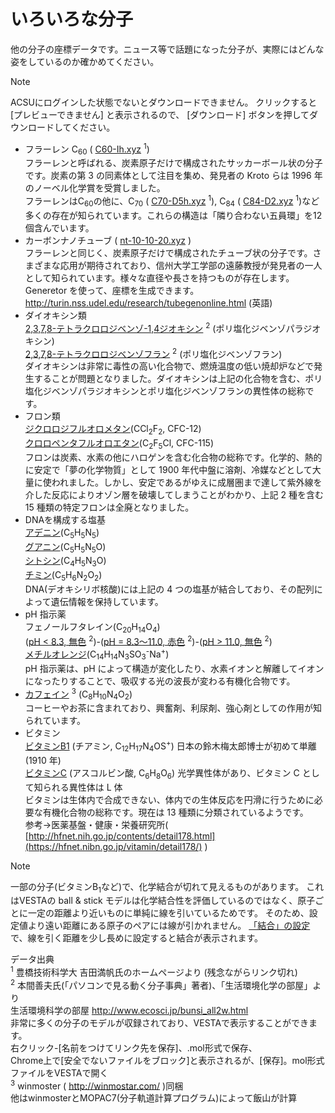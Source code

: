 # いろいろな分子

他の分子の座標データです。ニュース等で話題になった分子が、実際にはどんな姿をしているのか確かめてください。

>[!note]
>ACSUにログインした状態でないとダウンロードできません。
>クリックすると [プレビューできません] と表示されるので、 [ダウンロード] ボタンを押してダウンロードしてください。

- フラーレン C<sub>60</sub> ( <a href="https://drive.google.com/file/d/1iZFIsWPXU0127XlVJwRk2M8UK-KkCzHW">C60-Ih.xyz</a> <sup>1</sup>)  
フラーレンと呼ばれる、炭素原子だけで構成されたサッカーボール状の分子です。炭素の第 3 の同素体として注目を集め、発見者の Kroto らは 1996 年のノーベル化学賞を受賞しました。  
フラーレンはC<sub>60</sub>の他に、C<sub>70</sub> ( <a href="https://drive.google.com/file/d/1D1Yk930Bc6vQQybJKufGMNdH32dPXxZI">C70-D5h.xyz</a> <sup>1</sup>), C<sub>84</sub> ( <a href="https://drive.google.com/file/d/1y3FhQqhRhG9rk3hQmCIrTyyQ6APcXfmx">C84-D2.xyz</a> <sup>1</sup>)など多くの存在が知られています。これらの構造は「隣り合わない五員環」を12個含んでいます。
- カーボンナノチューブ ( <a href="https://drive.google.com/file/d/1iYnXVpgQiQVyxVzWMpe9wd5GMEYCKMc3/view">nt-10-10-20.xyz</a> )  
フラーレンと同じく、炭素原子だけで構成されたチューブ状の分子です。さまざまな応用が期待されており、信州大学工学部の遠藤教授が発見者の一人として知られています。様々な直径や長さを持つものが存在します。  
Generetor を使って、座標を生成できます。  
http://turin.nss.udel.edu/research/tubegenonline.html (英語)
- ダイオキシン類  
<a href="https://drive.google.com/file/d/19EcQFj25s2QC-MvXxcVhTctWRi24v0Us" download="tcdd.xyz">2,3,7,8-テトラクロロジベンゾ-1,4ジオキシン</a> <sup>2</sup> (ポリ塩化ジベンゾパラジオキシン)  
<a href="https://drive.google.com/file/d/1HTyrWItw_NBWy4wRBtVF-tDva2PaCLgA" download="4cdf1.xyz">2,3,7,8-テトラクロロジベンゾフラン</a> <sup>2</sup> (ポリ塩化ジベンゾフラン)  
ダイオキシンは非常に毒性の高い化合物で、燃焼温度の低い焼却炉などで発生することが問題となりました。ダイオキシンは上記の化合物を含む、ポリ塩化ジベンゾパラジオキシンとポリ塩化ジベンゾフランの異性体の総称です。  
- フロン類  
<a href="https://drive.google.com/file/d/1mWz7FjlZsMklzUhdJ4G1YRDEsXfRW77U" download="CCl2F2.xyz">ジクロロジフルオロメタン</a>(CCl<sub>2</sub>F<sub>2</sub>, CFC-12)  
<a href="https://drive.google.com/file/d/1eSDGATDqzOoTcmCnBc0ck6or9tOBhy8z" download="C2F5Cl.xyz">クロロペンタフルオロエタン</a>(C<sub>2</sub>F<sub>5</sub>Cl, CFC-115)  
フロンは炭素、水素の他にハロゲンを含む化合物の総称です。化学的、熱的に安定で「夢の化学物質」として 1900 年代中盤に溶剤、冷媒などとして大量に使われました。しかし、安定であるがゆえに成層圏まで達して紫外線を介した反応によりオゾン層を破壊してしまうことがわかり、上記 2 種を含む 15 種類の特定フロンは全廃となりました。
- DNAを構成する塩基  
<a href="https://drive.google.com/file/d/1gmCsuXcLNEIoGscxL-2IGEPcOEZm4Her" download="Adenine.xyz">アデニン</a>(C<sub>5</sub>H<sub>5</sub>N<sub>5</sub>)  
<a href="https://drive.google.com/file/d/1Kga7BuLcxFecxkYtKcwYwnYmrfgNt8ee" download="Guanine.xyz">グアニン</a>(C<sub>5</sub>H<sub>5</sub>N<sub>5</sub>O)  
<a href="https://drive.google.com/file/d/14tq6E1w-1EYuiPa-fhAv2KUJF6xxaeWX" download="Cytosine.xyz">シトシン</a>(C<sub>4</sub>H<sub>5</sub>N<sub>3</sub>O)  
<a href="https://drive.google.com/file/d/1VJQ_U0mCs25UQxlJlQZXFACI3hMd_E9w" download="Thymine.xyz">チミン</a>(C<sub>5</sub>H<sub>6</sub>N<sub>2</sub>O<sub>2</sub>)  
DNA(デオキシリボ核酸)には上記の 4 つの塩基が結合しており、その配列によって遺伝情報を保持しています。
- pH 指示薬  
フェノールフタレイン(C<sub>20</sub>H<sub>14</sub>O<sub>4</sub>)  
(<a href="https://drive.google.com/file/d/15DMqeSCyD6mh7NSFeHGBsknxDYj5pIqm" download="phph1.xyz">pH &lt; 8.3, 無色</a> <sup>2</sup>)-(<a href="https://drive.google.com/file/d/1sYLOWBDSU0i2oXa8qTH__Nj6zX-LptWM" download="phph2.xyz">pH = 8.3～11.0, 赤色</a> <sup>2</sup>)-(<a href="https://drive.google.com/file/d/16P987acco_GjroWYkW7W-K03H_qdcQZD" download="phph3.xyz">pH &gt; 11.0, 無色</a> <sup>2</sup>)  
<a href="https://drive.google.com/file/d/1f8U9xhCnE5dM8NQoLj6XWPGnc6utEbP-" download="MO.xyz">メチルオレンジ</a>(C<sub>14</sub>H<sub>14</sub>N<sub>3</sub>SO<sub>3</sub><sup>-</sup>Na<sup>+</sup>)  
pH 指示薬は、pH によって構造が変化したり、水素イオンと解離してイオンになったりすることで、吸収する光の波長が変わる有機化合物です。  
- <a href="https://drive.google.com/file/d/1SraD6ygHb2YLCTKHJgc__jA4oibX-9ID" download="Caffeine.xyz">カフェイン</a> <sup>3</sup> (C<sub>8</sub>H<sub>10</sub>N<sub>4</sub>O<sub>2</sub>)  
コーヒーやお茶に含まれており、興奮剤、利尿剤、強心剤としての作用が知られています。
- ビタミン  
<a href="https://drive.google.com/file/d/1GEj1EMTYGDI53952RRBQxCUTLuU5DDir" download="Thiamin.xyz">ビタミンB1</a> (チアミン, C<sub>12</sub>H<sub>17</sub>N<sub>4</sub>OS<sup>+</sup>)
日本の鈴木梅太郎博士が初めて単離(1910 年)  
<a href="https://drive.google.com/file/d/1Z5XXcAQRaiicq_TBowEKGL3DerKX7qmX" download="AscorbicAcid.xyz">ビタミンC</a> (アスコルビン酸, C<sub>6</sub>H<sub>8</sub>O<sub>6</sub>)
光学異性体があり、ビタミン C として知られる異性体は L 体  
ビタミンは生体内で合成できない、体内での生体反応を円滑に行うために必要な有機化合物の総称です。現在は 13 種類に分類されているようです。  
参考→医薬基盤・健康・栄養研究所( [http://hfnet.nih.go.jp/contents/detail178.html](https://hfnet.nibn.go.jp/vitamin/detail178/) )

>[!note]
>一部の分子(ビタミンB<sub>1</sub>など)で、化学結合が切れて見えるものがあります。
>これはVESTAの ball & stick モデルは化学結合性を評価しているのではなく、原子ごとに一定の距離より近いものに単純に線を引いているためです。
>そのため、設定値より遠い距離にある原子のペアには線が引かれません。
> [「結合」の設定](/tips/bond.md)で、線を引く距離を少し長めに設定すると結合が表示されます。

データ出典  
<sup>1</sup> 豊橋技術科学大 吉田満帆氏のホームページより (残念ながらリンク切れ)  
<sup>2</sup> 本間善夫氏(「パソコンで見る動く分子事典」著者)、「生活環境化学の部屋」より  
生活環境科学の部屋 http://www.ecosci.jp/bunsi_all2w.html  
非常に多くの分子のモデルが収録されており、VESTAで表示することができます。  
右クリック-[名前をつけてリンク先を保存]、.mol形式で保存、  
Chrome上で[安全でないファイルをブロック]と表示されるが、[保存]。mol形式ファイルをVESTAで開く  
<sup>3</sup> winmoster ( http://winmostar.com/ )同梱  
他はwinmosterとMOPAC7(分子軌道計算プログラム)によって飯山が計算
